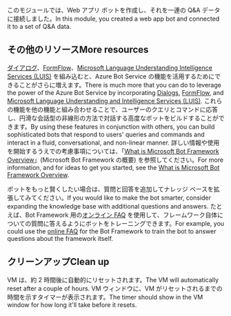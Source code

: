 <span data-ttu-id="acce6-101">このモジュールでは、Web アプリ ボットを作成し、それを一連の Q&A データに接続しました。</span><span class="sxs-lookup"><span data-stu-id="acce6-101">In this module, you created a web app bot and connected it to a set of Q&A data.</span></span> 

## <a name="more-resources"></a><span data-ttu-id="acce6-102">その他のリソース</span><span class="sxs-lookup"><span data-stu-id="acce6-102">More resources</span></span>

<span data-ttu-id="acce6-103">[ダイアログ](http://aihelpwebsite.com/Blog/EntryId/9/Introduction-To-Using-Dialogs-With-The-Microsoft-Bot-Framework)、[FormFlow](https://blogs.msdn.microsoft.com/uk_faculty_connection/2016/07/14/building-a-microsoft-bot-using-microsoft-bot-framework-using-formflow/)、[Microsoft Language Understanding Intelligence Services (LUIS)](https://docs.botframework.com/node/builder/guides/understanding-natural-language/) を組み込むと、Azure Bot Service の機能を活用するためにできることがさらに増えます。</span><span class="sxs-lookup"><span data-stu-id="acce6-103">There is much more that you can do to leverage the power of the Azure Bot Service by incorporating [Dialogs](http://aihelpwebsite.com/Blog/EntryId/9/Introduction-To-Using-Dialogs-With-The-Microsoft-Bot-Framework), [FormFlow](https://blogs.msdn.microsoft.com/uk_faculty_connection/2016/07/14/building-a-microsoft-bot-using-microsoft-bot-framework-using-formflow/), and [Microsoft Language Understanding and Intelligence Services (LUIS)](https://docs.botframework.com/node/builder/guides/understanding-natural-language/).</span></span> <span data-ttu-id="acce6-104">これらの機能を他の機能と組み合わせることで、ユーザーのクエリとコマンドに応答し、円滑な会話型の非線形の方法で対話する高度なボットをビルドすることができます。</span><span class="sxs-lookup"><span data-stu-id="acce6-104">By using these features in conjunction with others, you can build sophisticated bots that respond to users' queries and commands and interact in a fluid, conversational, and non-linear manner.</span></span> <span data-ttu-id="acce6-105">詳しい情報や使用を開始するうえでの考慮事項については、「[What is Microsoft Bot Framework Overview](https://blogs.msdn.microsoft.com/uk_faculty_connection/2016/04/05/what-is-microsoft-bot-framework-overview/)」(Microsoft Bot Framework の概要) を参照してください。</span><span class="sxs-lookup"><span data-stu-id="acce6-105">For more information, and for ideas to get you started, see the [What is Microsoft Bot Framework Overview](https://blogs.msdn.microsoft.com/uk_faculty_connection/2016/04/05/what-is-microsoft-bot-framework-overview/).</span></span> 

<span data-ttu-id="acce6-106">ボットをもっと賢くしたい場合は、質問と回答を追加してナレッジ ベースを拡張してみてください。</span><span class="sxs-lookup"><span data-stu-id="acce6-106">If you would like to make the bot smarter, consider expanding the knowledge base with additional questions and answers.</span></span> <span data-ttu-id="acce6-107">たとえば、Bot Framework 用の[オンライン FAQ](https://docs.microsoft.com/azure/bot-service/bot-service-resources-bot-framework-faq?view=azure-bot-service-3.0) を使用して、フレームワーク自体についての質問に答えるようにボットをトレーニングできます。</span><span class="sxs-lookup"><span data-stu-id="acce6-107">For example, you could use the [online FAQ](https://docs.microsoft.com/azure/bot-service/bot-service-resources-bot-framework-faq?view=azure-bot-service-3.0) for the Bot Framework to train the bot to answer questions about the framework itself.</span></span>

## <a name="clean-up"></a><span data-ttu-id="acce6-108">クリーンアップ</span><span class="sxs-lookup"><span data-stu-id="acce6-108">Clean up</span></span>

<span data-ttu-id="acce6-109">VM は、約 2 時間後に自動的にリセットされます。</span><span class="sxs-lookup"><span data-stu-id="acce6-109">The VM will automatically reset after a couple of hours.</span></span> <span data-ttu-id="acce6-110">VM ウィンドウに、VM がリセットされるまでの時間を示すタイマーが表示されます。</span><span class="sxs-lookup"><span data-stu-id="acce6-110">The timer should show in the VM window for how long it'll take before it resets.</span></span>